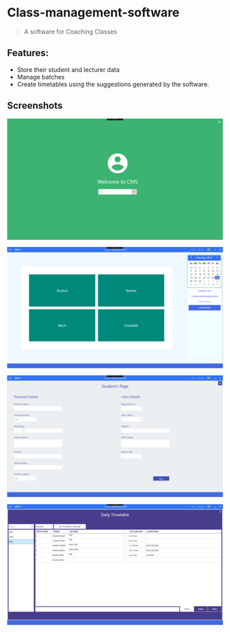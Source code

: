 # Class-management-software

> A software for Coaching Classes

## Features:
* Store their student and lecturer data
* Manage batches
* Create timetables using the suggestions generated by the software.

## Screenshots
![Alt text](Screenshots/LoginPage.png "Login page")

![Alt text](Screenshots/MainWindow.png "Main window")

![Alt text](Screenshots/StudentForm.png "Student Form")

![Alt text](Screenshots/Timetable.png "Timetable")
